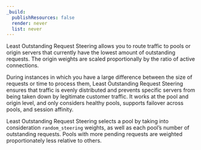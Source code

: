 ```yaml
---
_build:
  publishResources: false
  render: never
  list: never
---
```


Least Outstanding Request Steering allows you to route traffic to pools or origin servers that currently have the lowest amount of outstanding requests. The origin weights are scaled proportionally by the ratio of active connections. 

During instances in which you have a large difference between the size of requests or time to process them, Least Outstanding Request Steering ensures that traffic is evenly distributed and prevents specific servers from being taken down by legitimate customer traffic. It works at the pool and origin level, and only considers healthy pools, supports failover across pools, and session affinity.

Least Outstanding Request Steering selects a pool by taking into consideration `random_steering` weights, as well as each pool’s number of outstanding requests. Pools with more pending requests are weighted proportionately less relative to others.
